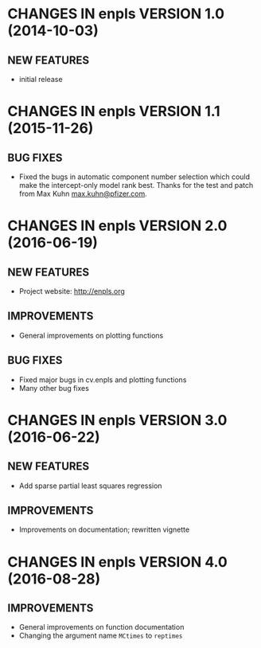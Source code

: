 # CHANGES IN enpls VERSION 1.0 (2014-10-03)

## NEW FEATURES

* initial release

# CHANGES IN enpls VERSION 1.1 (2015-11-26)

##  BUG FIXES

* Fixed the bugs in automatic component number selection which could make
the intercept-only model rank best. Thanks for the test and patch from
Max Kuhn <max.kuhn@pfizer.com>.

# CHANGES IN enpls VERSION 2.0 (2016-06-19)

## NEW FEATURES

* Project website: http://enpls.org

## IMPROVEMENTS

* General improvements on plotting functions

## BUG FIXES

* Fixed major bugs in cv.enpls and plotting functions
* Many other bug fixes

# CHANGES IN enpls VERSION 3.0 (2016-06-22)

## NEW FEATURES

* Add sparse partial least squares regression

## IMPROVEMENTS

* Improvements on documentation; rewritten vignette

# CHANGES IN enpls VERSION 4.0 (2016-08-28)

## IMPROVEMENTS

* General improvements on function documentation
* Changing the argument name `MCtimes` to `reptimes`
